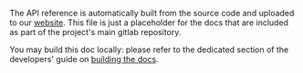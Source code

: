 The API reference is automatically built from the source code and uploaded
to our [website](https://magnet.gitlabpages.inria.fr/declearn/docs/2.0/api).
This file is just a placeholder for the docs that are included as part of
the project's main gitlab repository.

You may build this doc locally: please refer to the dedicated section of
the developers' guide on [building the docs](../devs-guide/docs-build.md).
